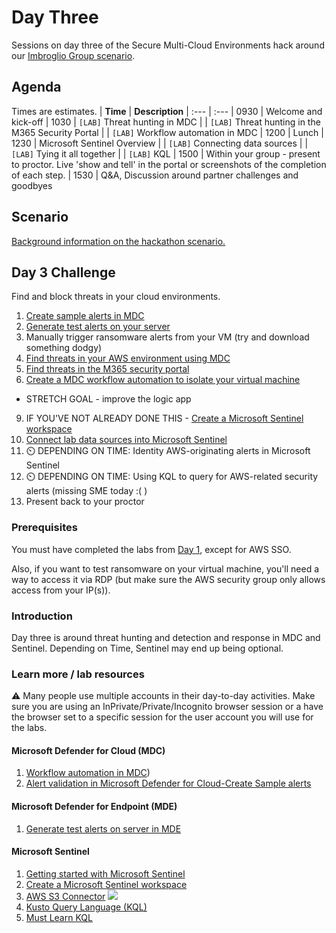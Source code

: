 # Day Three
Sessions on day three of the Secure Multi-Cloud Environments hack around our [Imbroglio Group scenario](Scenario.md).

## Agenda
Times are estimates. 
| **Time** | **Description**
| :--- | :---
| 0930 | Welcome and kick-off
| 1030 | `[LAB]` Threat hunting in MDC
|  | `[LAB]` Threat hunting in the M365 Security Portal
|  | `[LAB]` Workflow automation in MDC
| 1200 | Lunch
| 1230 | Microsoft Sentinel Overview
|  | `[LAB]` Connecting data sources
|  | `[LAB]` Tying it all together
|  | `[LAB]` KQL
| 1500 | Within your group - present to proctor. Live 'show and tell' in the portal or screenshots of the completion of each step.
| 1530 | Q&A, Discussion around partner challenges and goodbyes

## Scenario
[Background information on the hackathon scenario.](Scenario.md)

## Day 3 Challenge
Find and block threats in your cloud environments.

1. [Create sample alerts in MDC](https://docs.microsoft.com/en-us/azure/defender-for-cloud/alert-validation#generate-sample-security-alerts)
2. [Generate test alerts on your server](https://docs.microsoft.com/en-us/azure/defender-for-cloud/integration-defender-for-endpoint?tabs=windows#send-a-test-alert)
4. Manually trigger ransomware alerts from your VM (try and download something dodgy)
5. [Find threats in your AWS environment using MDC](https://learn.microsoft.com/en-us/azure/defender-for-cloud/managing-and-responding-alerts)
6. [Find threats in the M365 security portal](https://learn.microsoft.com/en-us/microsoft-365/security/defender/incident-response-overview?view=o365-worldwide)
7. [Create a MDC workflow automation to isolate your virtual machine](https://github.com/ActualCassandra/Secure-Multi-Cloud-Environments-Hackathon/blob/main/labs/MDC-labs.md#isolate-a-machine-impacted-by-ransomware)
  - STRETCH GOAL - improve the logic app
9. IF YOU'VE NOT ALREADY DONE THIS - [Create a Microsoft Sentinel workspace](https://learn.microsoft.com/en-us/training/modules/create-manage-azure-sentinel-workspaces/3-create-azure-sentinel-workspace)
10. [Connect lab data sources into Microsoft Sentinel](https://learn.microsoft.com/en-us/azure/sentinel/connect-defender-for-cloud)
11. :timer_clock: DEPENDING ON TIME: Identity AWS-originating alerts in Microsoft Sentinel
12. :timer_clock: DEPENDING ON TIME: Using KQL to query for AWS-related security alerts (missing SME today :( )
13. Present back to your proctor

### Prerequisites
You must have completed the labs from [Day 1](Day1.md), except for AWS SSO.

Also, if you want to test ransomware on your virtual machine, you'll need a way to access it via RDP (but make sure the AWS security group only allows access from your IP(s)).

### Introduction
Day three is around threat hunting and detection and response in MDC and Sentinel. Depending on Time, Sentinel may end up being optional.

### Learn more / lab resources
:warning: Many people use multiple accounts in their day-to-day activities. Make sure you are using an InPrivate/Private/Incognito browser session or a have the browser set to a specific session for  the user account you will use for the labs.

#### Microsoft Defender for Cloud (MDC)
1. [Workflow automation in MDC](https://docs.microsoft.com/en-us/azure/defender-for-cloud/workflow-automation))
2. [Alert validation in Microsoft Defender for Cloud-Create Sample alerts](https://docs.microsoft.com/en-us/azure/defender-for-cloud/alert-validation#generate-sample-security-alerts)

#### Microsoft Defender for Endpoint (MDE)
1. [Generate test alerts on server in MDE](https://docs.microsoft.com/en-us/azure/defender-for-cloud/integration-defender-for-endpoint?tabs=windows#send-a-test-alert)

#### Microsoft Sentinel
1.  [Getting started with Microsoft Sentinel](https://learn.microsoft.com/en-us/azure/sentinel/quickstart-onboard)
2.  [Create a Microsoft Sentinel workspace](https://learn.microsoft.com/en-us/training/modules/create-manage-azure-sentinel-workspaces/3-create-azure-sentinel-workspace)
3. [AWS S3 Connector](https://docs.microsoft.com/en-us/azure/sentinel/connect-aws?tabs=s3) [![](https://img.shields.io/badge/-STRETCH%20GOAL-important?style=flat)](#stretch-goals)
4. [Kusto Query Language (KQL)](https://learn.microsoft.com/en-us/azure/sentinel/kusto-overview)
5. [Must Learn KQL](https://aka.ms/mustlearnkql)
